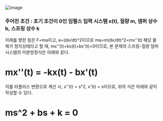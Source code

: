 
![image](https://github.com/moonsungang/homework-solution/assets/144924760/6f8647b0-3d22-4d43-a25e-5320a0fc44f8)

### 주어진 조건 : 초기 조건이 0인 임펄스 입력 시스템 x(t), 질량 m, 댐퍼 상수 b, 스프링 상수 k

아래를 향한 힘은 F=ma이고, a=(dx/dt)^2이므로 ma=m(dx/dt)^2=mx''(t)
해당 물체가 정지상태라고 할 때, mx''(t)+kx(t)+bx'(t)=0이므로, 본 문제의 스프링-질량 댐퍼 시스템의 미분방정식은 아래와 같다.
# mx''(t) = -kx(t) - bx'(t)
이를 라플라스 변환으로 계산 시, x''(t) = s^2, x'(t) = s이므로, 위의 식은 아래와 같이 작성할 수 있다.
# ms^2 + bs + k = 0
